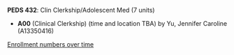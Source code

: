 **PEDS 432**: Clin Clerkship/Adolescent Med (7 units)

- **A00** (Clinical Clerkship) (time and location TBA) by Yu, Jennifer Caroline (A13350416)

[Enrollment numbers over time](./PEDS432.tsv)
